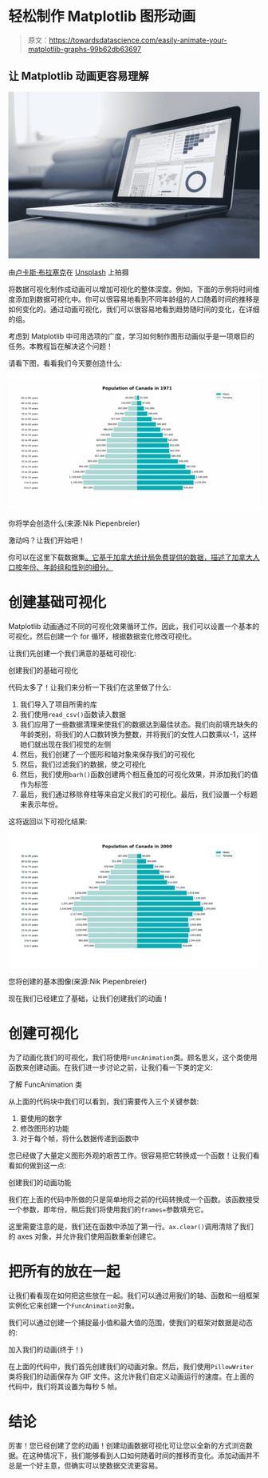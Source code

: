 # 轻松制作 Matplotlib 图形动画

> 原文：<https://towardsdatascience.com/easily-animate-your-matplotlib-graphs-99b62db63697>

## 让 Matplotlib 动画更容易理解

![](img/f02d970e17b22b426cdca6475c5713ab.png)

由[卢卡斯·布拉塞克](https://unsplash.com/@goumbik?utm_source=medium&utm_medium=referral)在 [Unsplash](https://unsplash.com?utm_source=medium&utm_medium=referral) 上拍摄

将数据可视化制作成动画可以增加可视化的整体深度。例如，下面的示例将时间维度添加到数据可视化中。你可以很容易地看到不同年龄组的人口随着时间的推移是如何变化的。通过动画可视化，我们可以很容易地看到趋势随时间的变化，在详细的组。

考虑到 Matplotlib 中可用选项的广度，学习如何制作图形动画似乎是一项艰巨的任务。本教程旨在解决这个问题！

请看下图，看看我们今天要创造什么:

![](img/17ea16d59c4b5de17ef462922586f456.png)

你将学会创造什么(来源:Nik Piepenbreier)

激动吗？让我们开始吧！

你可以在这里下载数据集[。它基于加拿大统计局免费提供的数据，描述了加拿大人口按年份、年龄组和性别的细分。](https://raw.githubusercontent.com/datagy/mediumdata/master/populations.csv)

# 创建基础可视化

Matplotlib 动画通过不同的可视化效果循环工作。因此，我们可以设置一个基本的可视化，然后创建一个 for 循环，根据数据变化修改可视化。

让我们先创建一个我们满意的基础可视化:

创建我们的基础可视化

代码太多了！让我们来分析一下我们在这里做了什么:

1.  我们导入了项目所需的库
2.  我们使用`read_csv()`函数读入数据
3.  我们应用了一些数据清理来使我们的数据达到最佳状态。我们向前填充缺失的年龄类别，将我们的人口数转换为整数，并将我们的女性人口数乘以-1，这样她们就出现在我们视觉的左侧
4.  然后，我们创建了一个图形和轴对象来保存我们的可视化
5.  然后，我们过滤我们的数据，使之可视化
6.  然后，我们使用`barh()`函数创建两个相互叠加的可视化效果，并添加我们的值作为标签
7.  最后，我们通过移除脊柱等来自定义我们的可视化。最后，我们设置一个标题来表示年份。

这将返回以下可视化结果:

![](img/9cf9b592f0145ee0ea5c992e3dbecb4e.png)

您将创建的基本图像(来源:Nik Piepenbreier)

现在我们已经建立了基础，让我们创建我们的动画！

# 创建可视化

为了动画化我们的可视化，我们将使用`FuncAnimation`类。顾名思义，这个类使用函数来创建动画。在我们进一步讨论之前，让我们看一下类的定义:

了解 FuncAnimation 类

从上面的代码块中我们可以看到，我们需要传入三个关键参数:

1.  要使用的数字
2.  修改图形的功能
3.  对于每个帧，将什么数据传递到函数中

您已经做了大量定义图形外观的艰苦工作。很容易把它转换成一个函数！让我们看看如何做到这一点:

创建我们的动画功能

我们在上面的代码中所做的只是简单地将之前的代码转换成一个函数。该函数接受一个参数，即年份，稍后我们将使用我们的`frames=`参数填充它。

这里需要注意的是，我们还在函数中添加了第一行。`ax.clear()`调用清除了我们的 axes 对象，并允许我们使用函数重新创建它。

# 把所有的放在一起

让我们看看现在如何把这些放在一起。我们可以通过用我们的轴、函数和一组框架实例化它来创建一个`FuncAnimation`对象。

我们可以通过创建一个捕捉最小值和最大值的范围，使我们的框架对数据是动态的:

加入我们的动画(终于！)

在上面的代码中，我们首先创建我们的动画对象。然后，我们使用`PillowWriter`类将我们的动画保存为 GIF 文件。这允许我们自定义动画运行的速度。在上面的代码中，我们将其设置为每秒 5 帧。

# 结论

厉害！您已经创建了您的动画！创建动画数据可视化可让您以全新的方式浏览数据。在这种情况下，我们能够看到人口如何随着时间的推移而变化。添加动画并不总是一个好主意，但确实可以使数据交流更容易。